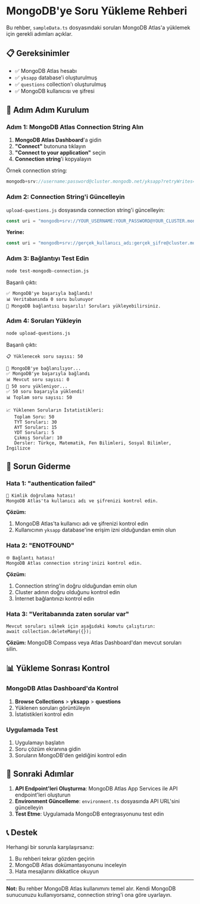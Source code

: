 # MongoDB'ye Soru Yükleme Rehberi

Bu rehber, `sampleData.ts` dosyasındaki soruları MongoDB Atlas'a yüklemek için gerekli adımları açıklar.

## 📋 Gereksinimler

- ✅ MongoDB Atlas hesabı
- ✅ `yksapp` database'i oluşturulmuş
- ✅ `questions` collection'ı oluşturulmuş
- ✅ MongoDB kullanıcısı ve şifresi

## 🚀 Adım Adım Kurulum

### Adım 1: MongoDB Atlas Connection String Alın

1. **MongoDB Atlas Dashboard**'a gidin
2. **"Connect"** butonuna tıklayın
3. **"Connect to your application"** seçin
4. **Connection string**'i kopyalayın

Örnek connection string:

```javascript
mongodb+srv://username:password@cluster.mongodb.net/yksapp?retryWrites=true&w=majority
```

### Adım 2: Connection String'i Güncelleyin

`upload-questions.js` dosyasında connection string'i güncelleyin:

```javascript
const uri = "mongodb+srv://YOUR_USERNAME:YOUR_PASSWORD@YOUR_CLUSTER.mongodb.net/yksapp?retryWrites=true&w=majority";
```

**Yerine:**

```javascript
const uri = "mongodb+srv://gerçek_kullanıcı_adı:gerçek_şifre@cluster.mongodb.net/yksapp?retryWrites=true&w=majority";
```

### Adım 3: Bağlantıyı Test Edin

```bash
node test-mongodb-connection.js
```

Başarılı çıktı:

```🔗 MongoDB bağlantısı test ediliyor...
✅ MongoDB'ye başarıyla bağlandı!
📊 Veritabanında 0 soru bulunuyor
🎉 MongoDB bağlantısı başarılı! Soruları yükleyebilirsiniz.
```

### Adım 4: Soruları Yükleyin

```bash
node upload-questions.js
```

Başarılı çıktı:

```🚀 Soru yükleme işlemi başlatılıyor...
📋 Yüklenecek soru sayısı: 50

🔗 MongoDB'ye bağlanılıyor...
✅ MongoDB'ye başarıyla bağlandı
📊 Mevcut soru sayısı: 0
📝 50 soru yükleniyor...
✅ 50 soru başarıyla yüklendi!
📊 Toplam soru sayısı: 50

📈 Yüklenen Soruların İstatistikleri:
   Toplam Soru: 50
   TYT Soruları: 30
   AYT Soruları: 15
   YDT Soruları: 5
   Çıkmış Sorular: 10
   Dersler: Türkçe, Matematik, Fen Bilimleri, Sosyal Bilimler, İngilizce
```

## 🔧 Sorun Giderme

### Hata 1: "authentication failed"

```❌ Hata oluştu: authentication failed
🔐 Kimlik doğrulama hatası!
MongoDB Atlas'ta kullanıcı adı ve şifrenizi kontrol edin.
```

**Çözüm:**

1. MongoDB Atlas'ta kullanıcı adı ve şifrenizi kontrol edin
2. Kullanıcının `yksapp` database'ine erişim izni olduğundan emin olun

### Hata 2: "ENOTFOUND"

```❌ Hata oluştu: ENOTFOUND
🌐 Bağlantı hatası!
MongoDB Atlas connection string'inizi kontrol edin.
```

**Çözüm:**

1. Connection string'in doğru olduğundan emin olun
2. Cluster adının doğru olduğunu kontrol edin
3. İnternet bağlantınızı kontrol edin

### Hata 3: "Veritabanında zaten sorular var"

```⚠️  Veritabanında zaten sorular var.
Mevcut soruları silmek için aşağıdaki komutu çalıştırın:
await collection.deleteMany({});
```

**Çözüm:**
MongoDB Compass veya Atlas Dashboard'dan mevcut soruları silin.

## 📊 Yükleme Sonrası Kontrol

### MongoDB Atlas Dashboard'da Kontrol

1. **Browse Collections** > **yksapp** > **questions**
2. Yüklenen soruları görüntüleyin
3. İstatistikleri kontrol edin

### Uygulamada Test

1. Uygulamayı başlatın
2. Soru çözüm ekranına gidin
3. Soruların MongoDB'den geldiğini kontrol edin

## 🎯 Sonraki Adımlar

1. **API Endpoint'leri Oluşturma**: MongoDB Atlas App Services ile API endpoint'leri oluşturun
2. **Environment Güncelleme**: `environment.ts` dosyasında API URL'sini güncelleyin
3. **Test Etme**: Uygulamada MongoDB entegrasyonunu test edin

## 📞 Destek

Herhangi bir sorunla karşılaşırsanız:

1. Bu rehberi tekrar gözden geçirin
2. MongoDB Atlas dokümantasyonunu inceleyin
3. Hata mesajlarını dikkatlice okuyun

---

**Not:** Bu rehber MongoDB Atlas kullanımını temel alır. Kendi MongoDB sunucunuzu kullanıyorsanız, connection string'i ona göre uyarlayın.
